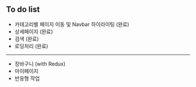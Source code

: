 ## To do list

- 카테고리별 페이지 이동 및 Navbar 하이라이팅 (완료)
- 상세페이지 (완료)
- 검색 (완료)
- 로딩처리 (완료)
<hr />

- 장바구니 (with Redux)
- 마이페이지
- 반응형 작업
